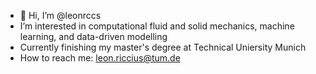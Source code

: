 - 👋 Hi, I’m @leonrccs
- I’m interested in computational fluid and solid mechanics, machine learning, and data-driven modelling
- Currently finishing my master's degree at Technical Uniersity Munich
- How to reach me: leon.riccius@tum.de

<!---
leonrccs/leonrccs is a ✨ special ✨ repository because its `README.md` (this file) appears on your GitHub profile.
You can click the Preview link to take a look at your changes.
--->
